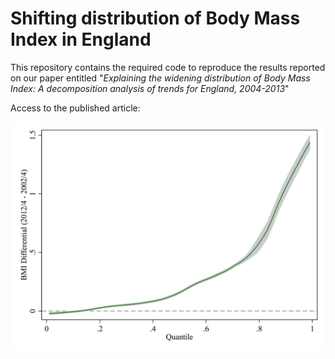 # Shifting distribution of Body Mass Index in England

This repository contains the required code to reproduce the results reported on our paper entitled "*Explaining the widening distribution of Body Mass Index: A decomposition analysis of trends for England, 2004-2013*"

Access to the published article: 

![Differences across the BMI distribution, 2002/4 - 2012/4](figure/bmiDiff_qplot.png)
